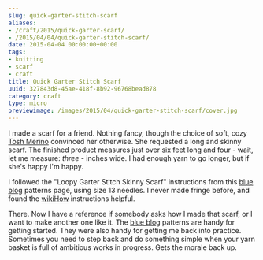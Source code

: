 ```yaml
---
slug: quick-garter-stitch-scarf
aliases:
- /craft/2015/quick-garter-scarf/
- /2015/04/04/quick-garter-stitch-scarf/
date: 2015-04-04 00:00:00+00:00
tags:
- knitting
- scarf
- craft
title: Quick Garter Stitch Scarf
uuid: 327843d8-45ae-418f-8b92-96768bead878
category: craft
type: micro
previewimage: /images/2015/04/quick-garter-stitch-scarf/cover.jpg
---
```

[wikiHow]: http://www.wikihow.com/Add-Fringe-to-a-Crochet-or-Knit-Project
[blue blog]: http://alison.knitsmiths.us/pattern_beginners_scarves.html
[Tosh Merino]: http://madelinetosh.com/store/index.php/yarns/tosh-merino.html

I made a scarf for a friend. Nothing fancy, though the choice of soft, cozy [Tosh Merino][] convinced her
otherwise. She requested a long and skinny scarf. The finished product measures just over six feet long and
four - wait, let me measure: *three* -  inches
wide. I had enough yarn to go longer, but if she's happy I'm happy.
<!-- TEASER_END -->

I followed the "Loopy Garter Stitch Skinny Scarf" instructions from this [blue blog][] patterns page, using
size 13 needles. I never made fringe before, and found the [wikiHow][] instructions helpful.

There. Now I have a reference if somebody asks how I made that scarf, or I want to make another one like
it. The [blue blog][] patterns are handy for getting started. They were also handy for getting me back into
practice. Sometimes you need to step back and do something simple when your yarn basket is full of ambitious
works in progress. Gets the morale back up.